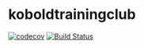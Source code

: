# koboldtrainingclub

[![codecov](https://codecov.io/gh/PouncySilverkitten/kobold-training-club/branch/master/graph/badge.svg?token=YHPHF6CDMG)](https://codecov.io/gh/PouncySilverkitten/kobold-training-club)
[![Build Status](https://app.travis-ci.com/PouncySilverkitten/kobold-training-club.svg?branch=master)](https://app.travis-ci.com/github/PouncySilverkitten/kobold-training-club)
